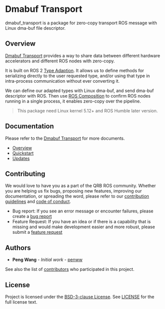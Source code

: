 # Dmabuf Transport

dmabuf_transport is a package for zero-copy transport ROS message with Linux dma-buf file descriptor.

## Overview

[Dmabuf Transport](https://github.com/quic-qrb-ros/dmabuf_transport) provides a way to share data between different hardware accelerators and different ROS nodes with zero-copy.

It is built on ROS 2 [Type Adaption](https://ros.org/reps/rep-2007.html). It allows us to define methods for serializing directly to the user requested type, and/or using that type in intra-process communication without ever converting it.

We can define our adapted types with Linux dma-buf, and send dma-buf descriptor with ROS. Then use [ROS Composition](https://docs.ros.org/en/rolling/Tutorials/Intermediate/Composition.html) to confirm ROS nodes running in a single process, it enables zero-copy over the pipeline.

> This package need Linux kernel 5.12+ and ROS Humble later version.

## Documentation

Please refer to the [Dmabuf Transport](https://quic-qrb-ros.github.io/main/packages/qrb_ros_transport/dmabuf_transport.html) for more documents.
- [Overview](https://quic-qrb-ros.github.io/main/packages/qrb_ros_transport/dmabuf_transport.html#overview)
- [Quickstart](https://quic-qrb-ros.github.io/main/packages/qrb_ros_transport/dmabuf_transport.html#quickstart)
- [Updates](https://quic-qrb-ros.github.io/main/packages/qrb_ros_transport/dmabuf_transport.html#updates)

## Contributing

We would love to have you as a part of the QRB ROS community. Whether you are helping us fix bugs, proposing new features, improving our documentation, or spreading the word, please refer to our [contribution guidelines](./CONTRIBUTING.md) and [code of conduct](./CODE_OF_CONDUCT.md).

- Bug report: If you see an error message or encounter failures, please create a [bug report](../../issues)
- Feature Request: If you have an idea or if there is a capability that is missing and would make development easier and more robust, please submit a [feature request](../../issues)

## Authors

* **Peng Wang** - *Initial work* - [penww](https://github.com/penww)

See also the list of [contributors](https://github.com/quic-qrb-ros/dmabuf_transport/graphs/contributors) who participated in this project.


## License

Project is licensed under the [BSD-3-clause License](https://spdx.org/licenses/BSD-3-Clause.html). See [LICENSE](./LICENSE) for the full license text.
